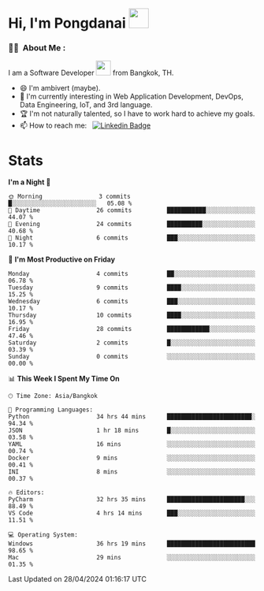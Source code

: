 <h1 align="left">Hi, I'm Pongdanai <img src="https://media.giphy.com/media/hvRJCLFzcasrR4ia7z/giphy.gif" width="40"></h1>

### :man_technologist: &nbsp;About Me :

I am a Software Developer <img src="https://media.giphy.com/media/WUlplcMpOCEmTGBtBW/giphy.gif" width="30"> from Bangkok, TH.

- 😄 I'm ambivert (maybe).
- 🌱 I'm currently interesting in Web Application Development, DevOps, Data Engineering, IoT, and 3rd language.
- 🏆 I'm not naturally talented, so I have to work hard to achieve my goals.
- 📫 How to reach me: &nbsp; [![Linkedin Badge](https://img.shields.io/badge/-pongdanai-blue?style=flat&logo=Linkedin&logoColor=white)](https://www.linkedin.com/in/pongdanai)

# Stats

<!--START_SECTION:waka-->
**I'm a Night 🦉** 

```text
🌞 Morning                3 commits           █░░░░░░░░░░░░░░░░░░░░░░░░   05.08 % 
🌆 Daytime                26 commits          ███████████░░░░░░░░░░░░░░   44.07 % 
🌃 Evening                24 commits          ██████████░░░░░░░░░░░░░░░   40.68 % 
🌙 Night                  6 commits           ███░░░░░░░░░░░░░░░░░░░░░░   10.17 % 
```
📅 **I'm Most Productive on Friday** 

```text
Monday                   4 commits           ██░░░░░░░░░░░░░░░░░░░░░░░   06.78 % 
Tuesday                  9 commits           ████░░░░░░░░░░░░░░░░░░░░░   15.25 % 
Wednesday                6 commits           ███░░░░░░░░░░░░░░░░░░░░░░   10.17 % 
Thursday                 10 commits          ████░░░░░░░░░░░░░░░░░░░░░   16.95 % 
Friday                   28 commits          ████████████░░░░░░░░░░░░░   47.46 % 
Saturday                 2 commits           █░░░░░░░░░░░░░░░░░░░░░░░░   03.39 % 
Sunday                   0 commits           ░░░░░░░░░░░░░░░░░░░░░░░░░   00.00 % 
```


📊 **This Week I Spent My Time On** 

```text
🕑︎ Time Zone: Asia/Bangkok

💬 Programming Languages: 
Python                   34 hrs 44 mins      ████████████████████████░   94.34 % 
JSON                     1 hr 18 mins        █░░░░░░░░░░░░░░░░░░░░░░░░   03.58 % 
YAML                     16 mins             ░░░░░░░░░░░░░░░░░░░░░░░░░   00.74 % 
Docker                   9 mins              ░░░░░░░░░░░░░░░░░░░░░░░░░   00.41 % 
INI                      8 mins              ░░░░░░░░░░░░░░░░░░░░░░░░░   00.37 % 

🔥 Editors: 
PyCharm                  32 hrs 35 mins      ██████████████████████░░░   88.49 % 
VS Code                  4 hrs 14 mins       ███░░░░░░░░░░░░░░░░░░░░░░   11.51 % 

💻 Operating System: 
Windows                  36 hrs 19 mins      █████████████████████████   98.65 % 
Mac                      29 mins             ░░░░░░░░░░░░░░░░░░░░░░░░░   01.35 % 
```


 Last Updated on 28/04/2024 01:16:17 UTC
<!--END_SECTION:waka-->
